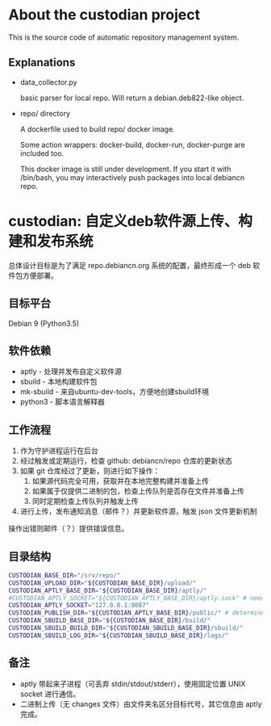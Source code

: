About the custodian project
===========================

This is the source code of automatic repository management system.

Explanations
------------

* data_collector.py

  basic parser for local repo. Will return a debian.deb822-like object.

* repo/ directory

  A dockerfile used to build repo/ docker image.

  Some action wrappers: docker-build, docker-run, docker-purge are included too.

  This docker image is still under development. If you start it with /bin/bash, you may interactively push packages into local debiancn repo.

custodian: 自定义deb软件源上传、构建和发布系统
===================================

总体设计目标是为了满足 repo.debiancn.org 系统的配置，最终形成一个 deb 软件包方便部署。

目标平台
--------

Debian 9 (Python3.5)

软件依赖
--------

* aptly - 处理并发布自定义软件源
* sbuild - 本地构建软件包
* mk-sbuild - 来自ubuntu-dev-tools，方便地创建sbuild环境
* python3 - 脚本语言解释器

工作流程
--------

1. 作为守护进程运行在后台
1. 经过触发或定期运行，检查 github: debiancn/repo 仓库的更新状态
1. 如果 git 仓库经过了更新，则进行如下操作：
    1. 如果源代码完全可用，获取并在本地完整构建并准备上传
    1. 如果属于仅提供二进制的包，检查上传队列是否存在文件并准备上传
    1. 同时定期检查上传队列并触发上传
1. 进行上传，发布通知消息（邮件？）并更新软件源，触发 json 文件更新机制

操作出错则邮件（？）提供错误信息。

目录结构
--------

```bash
CUSTODIAN_BASE_DIR="/srv/repo/"
CUSTODIAN_UPLOAD_DIR="${CUSTODIAN_BASE_DIR}/upload/"
CUSTODIAN_APTLY_BASE_DIR="${CUSTODIAN_BASE_DIR}/aptly/"
#CUSTODIAN_APTLY_SOCKET="${CUSTODIAN_APTLY_BASE_DIR}/aptly.sock" # needs newer aptly
CUSTODIAN_APTLY_SOCKET="127.0.0.1:8087"
CUSTODIAN_PUBLISH_DIR="${CUSTODIAN_APTLY_BASE_DIR}/public/" # determined by aptly
CUSTODIAN_SBUILD_BASE_DIR="${CUSTODIAN_BASE_DIR}/build/"
CUSTODIAN_SBUILD_BUILD_DIR="${CUSTODIAN_SBUILD_BASE_DIR}/sbuild/"
CUSTODIAN_SBUILD_LOG_DIR="${CUSTODIAN_SBUILD_BASE_DIR}/logs/"
```

备注
----

* aptly 带起来子进程（可丢弃 stdin/stdout/stderr），使用固定位置 UNIX socket 进行通信。
* 二进制上传（无 changes 文件）由文件夹名区分目标代号，其它信息由 aptly 完成。

